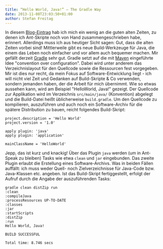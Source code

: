 ```yaml
---
title: “Hello World, Java!” – The Gradle Way
date: 2013-11-08T23:03:50+01:00
author: Stefan Freitag
---
```


In diesem [Blog-Eintrag](http://www.stefreitag.de/wp/2013/11/06/hello-world-java-ant-style/)
hab ich mich ein wenig an die guten alten Zeiten, zu denen ich Ant-Skripte noch
von Hand zusammengeschrieben habe, erinnert. Allerdings muss ich aus heutiger
Sicht sagen: Gut, dass die alten Zeiten vorbei sind! Mittlerweile gibt es neue
Build-Werkzeuge für Java, die einem das Leben noch einfacher und vor allem auch
bequemer machen. Mir gefällt derzeit [Gradle](http://www.gradle.org/) sehr gut.
Gradle setzt auf die mit [Maven](http://maven.apache.org/) eingeführte Idee
"convention over configuration". Dabei wird unter anderem das Verzeichnislayout
für den Quellcode sowie die Ressourcen fest vorgegeben. Mir ist dies nur recht,
da mein Fokus auf Software-Entwicklung liegt - ich will nicht viel Zeit und
Gedanken auf Build-Skripte & Co verwenden, sondern jemanden haben, der die
Arbeit für mich übernimmt. Wie so etwas aussehen kann, wird am Beispiel
"HelloWorld, Java!" gezeigt. Der Quellcode zur Applikation wird im Verzeichnis
`src/main/java/` (Konvention) abgelegt und die Build-Datei heißt üblicherweise
`build.gradle`. Um den Quellcode zu kompilieren, auszuführen und auch noch ein
Software-Archiv für die spätere Distribution zu bauen, reicht folgendes
Build-Skript:

```plain
project.description = 'Hello World'
project.version = '1.0'

apply plugin: 'java'
apply plugin: 'application'

mainClassName = 'HelloWorld'
```

Jepp, das ist kurz und knackig! Über das Plugin `java` werden
(um in Ant-Speak zu bleiben) Tasks wie etwa `clean` und `jar` eingebunden. Das
zweite Plugin erlaubt die Erstellung eines Software-Archivs. Was in beiden
Fällen auffällt: ich muss weder Quell- noch Zielverzeichnisse für Java-Code
bzw. Java-Klassen etc. angeben. Ist das Build-Skript fertiggestellt, erfolgt
der Aufruf durch die Angabe der auszuführenden Tasks:

```plain
gradle clean distZip run
:clean
:compileJava
:processResources UP-TO-DATE
:classes
:jar
:startScripts
:distZip
:run
Hello World, Java!

BUILD SUCCESSFUL

Total time: 8.746 secs
```
